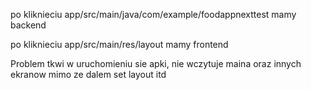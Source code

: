 po kliknieciu app/src/main/java/com/example/foodappnexttest mamy backend

po kliknieciu app/src/main/res/layout mamy frontend

Problem tkwi w uruchomieniu sie apki, nie wczytuje maina oraz innych ekranow mimo ze dalem set layout itd 

